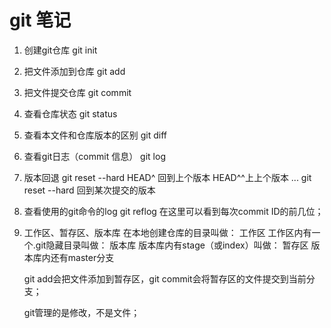 # git 笔记

1. 创建git仓库
   git init

2. 把文件添加到仓库
   git add

3. 把文件提交仓库
   git commit

4. 查看仓库状态
   git status

5. 查看本文件和仓库版本的区别
   git diff

6. 查看git日志（commit 信息）
   git log

7. 版本回退
   git reset --hard HEAD^ 回到上个版本
       	     	    HEAD^^上上个版本
		    ...
   git reset --hard <commit ID>回到某次提交的版本

8. 查看使用的git命令的log
   git reflog
   在这里可以看到每次commit ID的前几位；

9. 工作区、暂存区、版本库
   在本地创建仓库的目录叫做：		工作区
   工作区内有一个.git隐藏目录叫做：	版本库
   版本库内有stage（或index）叫做：	暂存区
   版本库内还有master分支

   git add会把文件添加到暂存区，git commit会将暂存区的文件提交到当前分支；

   git管理的是修改，不是文件；

